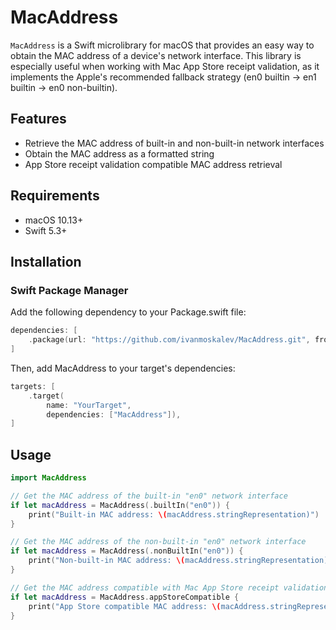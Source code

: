 # MacAddress

`MacAddress` is a Swift microlibrary for macOS that provides an easy way to obtain the MAC address of a device's network interface. This library is especially useful when working with Mac App Store receipt validation, as it implements the Apple's recommended fallback strategy (en0 builtin → en1 builtin → en0 non-builtin).

## Features

* Retrieve the MAC address of built-in and non-built-in network interfaces
* Obtain the MAC address as a formatted string
* App Store receipt validation compatible MAC address retrieval

## Requirements

* macOS 10.13+
* Swift 5.3+

## Installation

### Swift Package Manager

Add the following dependency to your Package.swift file:

```swift
dependencies: [
    .package(url: "https://github.com/ivanmoskalev/MacAddress.git", from: "1.0.0")
]
```

Then, add MacAddress to your target's dependencies:

```swift
targets: [
    .target(
        name: "YourTarget",
        dependencies: ["MacAddress"]),
]
```

## Usage

```swift
import MacAddress

// Get the MAC address of the built-in "en0" network interface
if let macAddress = MacAddress(.builtIn("en0")) {
    print("Built-in MAC address: \(macAddress.stringRepresentation)")
}

// Get the MAC address of the non-built-in "en0" network interface
if let macAddress = MacAddress(.nonBuiltIn("en0")) {
    print("Non-built-in MAC address: \(macAddress.stringRepresentation)")
}

// Get the MAC address compatible with Mac App Store receipt validation
if let macAddress = MacAddress.appStoreCompatible {
    print("App Store compatible MAC address: \(macAddress.stringRepresentation)")
}
```
